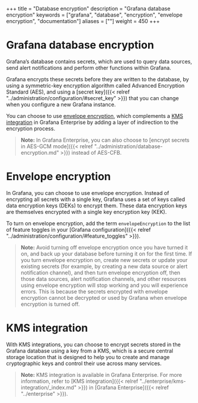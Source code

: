 +++
title = "Database encryption"
description = "Grafana database encryption"
keywords = ["grafana", "database", "encryption", "envelope encryption", "documentation"]
aliases = [""]
weight = 450
+++

# Grafana database encryption

Grafana’s database contains secrets, which are used to query data sources, send alert notifications and perform other functions within Grafana.

Grafana encrypts these secrets before they are written to the database, by using a symmetric-key encryption algorithm called Advanced Encryption Standard (AES), and using a [secret key]({{< relref "../administration/configuration/#secret_key" >}}) that you can change when you configure a new Grafana instance.

You can choose to use [envelope encryption](#envelope-encryption), which complements a [KMS integration](#kms-integration) in Grafana Enterprise by adding a layer of indirection to the encryption process.

> **Note:** In Grafana Enterprise, you can also choose to [encrypt secrets in AES-GCM mode]({{< relref "../administration/database-encryption.md" >}}) instead of AES-CFB.

# Envelope encryption

In Grafana, you can choose to use envelope encryption. Instead of
encrypting all secrets with a single key, Grafana uses a set of keys
called data encryption keys (DEKs) to encrypt them. These data
encryption keys are themselves encrypted with a single key encryption
key (KEK).

To turn on envelope encryption, add the term `envelopeEncryption` to the list of feature toggles in your [Grafana configuration]({{< relref "../administration/configuration/#feature_toggles" >}}).

> **Note:** Avoid turning off envelope encryption once you have turned it on, and back up your database before turning it on for the first time. If you turn envelope encryption on, create new secrets or update your existing secrets (for example, by creating a new data source or alert notification channel), and then turn envelope encryption off, then those data sources, alert notification channels, and other resources using envelope encryption will stop working and you will experience errors. This is because the secrets encrypted with envelope encryption cannot be decrypted or used by Grafana when envelope encryption is turned off.

# KMS integration

With KMS integrations, you can choose to encrypt secrets stored in the Grafana database using a key from a KMS, which is a secure central storage location that is designed to help you to create and manage cryptographic keys and control their use across many services.

> **Note:** KMS integration is available in Grafana Enterprise. For more information, refer to [KMS integration]({{< relref "../enterprise/kms-integration/_index.md" >}}) in [Grafana Enterprise]({{< relref "../enterprise" >}}).
